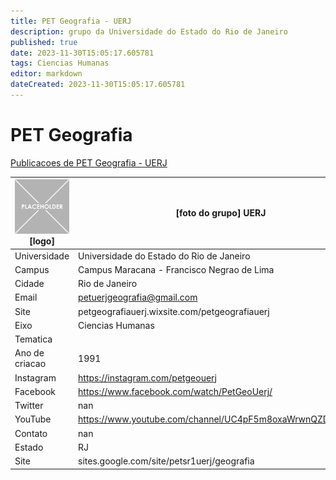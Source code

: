 ```yaml
---
title: PET Geografia - UERJ
description: grupo da Universidade do Estado do Rio de Janeiro
published: true
date: 2023-11-30T15:05:17.605781
tags: Ciencias Humanas
editor: markdown
dateCreated: 2023-11-30T15:05:17.605781
---
```


# PET Geografia

[Publicacoes de PET Geografia - UERJ](/atividade/223PETGeografiaUERJ/feed)

| ![placeholder.png](/placeholder.png) [logo] | [foto do grupo] UERJ         |
| ------------------------------------------- | ------------------------------------------------- |
| Universidade                                | Universidade do Estado do Rio de Janeiro      |
| Campus                                      | Campus Maracana - Francisco Negrao de Lima            |
| Cidade                                      | Rio de Janeiro             |
| Email                                       | petuerjgeografia@gmail.com             |
| Site                                        | petgeografiauerj.wixsite.com/petgeografiauerj              |
| Eixo                                        | Ciencias Humanas              |
| Tematica                                    |           |
| Ano de criacao                              | 1991        |
| Instagram                                   | https://instagram.com/petgeouerj         |
| Facebook                                    | https://www.facebook.com/watch/PetGeoUerj/          |
| Twitter                                     | nan           |
| YouTube                                     | https://www.youtube.com/channel/UC4pF5m8oxaWrwnQZDZiWF7w           |
| Contato                                     | nan         |
| Estado                                      |  RJ            |
| Site                                        | sites.google.com/site/petsr1uerj/geografia |

